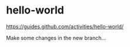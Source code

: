 # hello-world
https://guides.github.com/activities/hello-world/

Make some changes in the new branch... 
